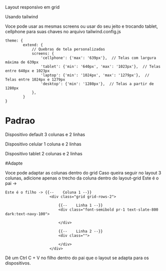 Layout responsivo em grid

Usando tailwind

Voce pode usar as mesmas screens ou usar do seu jeito e trocando tablet, cellphone para suas chaves no arquivo tailwind.config.js

```
theme: {
        extend: {
            // Quebras de tela personalizadas
            screens: {
                'cellphone': {'max': '639px'},  // Telas com largura máxima de 639px
                'tablet': {'min': '640px', 'max': '1023px'},  // Telas entre 640px e 1023px
                'laptop': {'min': '1024px', 'max': '1279px'},  // Telas entre 1024px e 1279px
                'desktop': {'min': '1280px'},  // Telas a partir de 1280px
            },
        }
}
```
# Padrao
Dispositivo default 3 colunas e 2 linhas

Dispositivo celular 1 coluna e 2 linhas

Dispositivo tablet 2 colunas e 2 linhas

#Adapte

Voce pode adaptar as colunas dentro do grid 
Caso queira seguir no layout 3 colunas, adicione apenas o trecho da coluna dentro do layout-grid
Este é o pai -> <div class="grid grid-cols-3 gap-4 tablet:grid-cols-2 cellphone:grid-cols-1">

    Este é o filho -> {{--    Coluna 1 --}}
                        <div class="grid grid-rows-2">

                            {{--    Linha 1 --}}
                            <div class="font-semibold pr-1 text-slate-800 dark:text-navy-100">

                            </div>

                            {{--    Linha 2 --}}
                            <div class="">

                            </div>
                        </div>

Dê um Ctrl C + V no filho dentro do pai que o layout se adapta para os dispositivos. 
